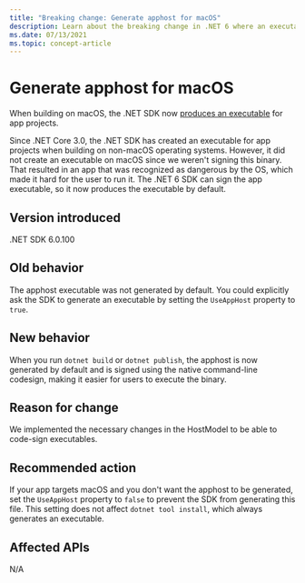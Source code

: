 ```yaml
---
title: "Breaking change: Generate apphost for macOS"
description: Learn about the breaking change in .NET 6 where an executable is generated by default when building on macOS.
ms.date: 07/13/2021
ms.topic: concept-article
---
```

# Generate apphost for macOS

When building on macOS, the .NET SDK now [produces an executable](../../../deploying/index.md#produce-an-executable) for app projects.

Since .NET Core 3.0, the .NET SDK has created an executable for app projects when building on non-macOS operating systems. However, it did not create an executable on macOS since we weren't signing this binary. That resulted in an app that was recognized as dangerous by the OS, which made it hard for the user to run it. The .NET 6 SDK can sign the app executable, so it now produces the executable by default.

## Version introduced

.NET SDK 6.0.100

## Old behavior

The apphost executable was not generated by default. You could explicitly ask the SDK to generate an executable by setting the `UseAppHost` property to `true`.

## New behavior

When you run `dotnet build` or `dotnet publish`, the apphost is now generated by default and is signed using the native command-line codesign, making it easier for users to execute the binary.

## Reason for change

We implemented the necessary changes in the HostModel to be able to code-sign executables.

## Recommended action

If your app targets macOS and you don't want the apphost to be generated, set the `UseAppHost` property to `false` to prevent the SDK from generating this file. This setting does not affect `dotnet tool install`, which always generates an executable.

## Affected APIs

N/A

<!--

### Affected APIs

Not detectable via API analysis.

-->
